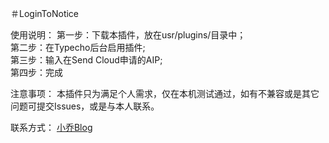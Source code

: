 ＃LoginToNotice

使用说明：
第一步：下载本插件，放在usr/plugins/目录中；<br>
第二步：在Typecho后台启用插件;<br>
第三步：输入在Send Cloud申请的AIP;<br>
第四步：完成<br>

注意事项：
本插件只为满足个人需求，仅在本机测试通过，如有不兼容或是其它问题可提交Issues，或是与本人联系。

联系方式：
<a href="https://iqdw.cc/">小乔Blog</a>
